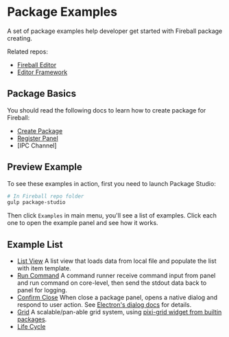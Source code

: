 # Package Examples

A set of package examples help developer get started with Fireball package creating.

Related repos:

- [Fireball Editor](https://github.com/fireball-x/fireball)
- [Editor Framework](https://github.com/fireball-x/editor-framework)

## Package Basics

You should read the following docs to learn how to create package for Fireball:

- [Create Package](https://github.com/fireball-x/editor-framework/blob/master/docs/manual/create-your-package.md)
- [Register Panel](https://github.com/fireball-x/editor-framework/blob/master/docs/manual/register-panels.md)
- [IPC Channel]

## Preview Example

To see these examples in action, first you need to launch Package Studio:

```bash
# In Fireball repo folder
gulp package-studio
```

Then click `Examples` in main menu, you'll see a list of examples. Click each one to open the example panel and see how it works.

## Example List

- [List View](/list-view) A list view that loads data from local file and populate the list with item template.
- [Run Command](/run-command) A command runner receive command input from panel and run command on core-level, then send the stdout data back to panel for logging.
- [Confirm Close](/confirm-close) When close a package panel, opens a native dialog and respond to user action. See [Electron's dialog docs](https://github.com/atom/electron/blob/master/docs/api/dialog.md) for details.
- [Grid](/grid) A scalable/pan-able grid system, using [pixi-grid widget from builtin packages](https://github.com/fireball-packages/pixi-grid).
- [Life Cycle](/lifecycle)
